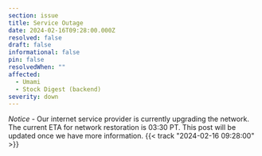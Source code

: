 ```yaml
---
section: issue
title: Service Outage
date: 2024-02-16T09:28:00.000Z
resolved: false
draft: false
informational: false
pin: false
resolvedWhen: ""
affected:
  - Umami
  - Stock Digest (backend)
severity: down
---
```

*Notice* - Our internet service provider is currently upgrading the network. The current ETA for network restoration is 03:30 PT. This post will be updated once we have more information. {{< track "2024-02-16 09:28:00" >}}